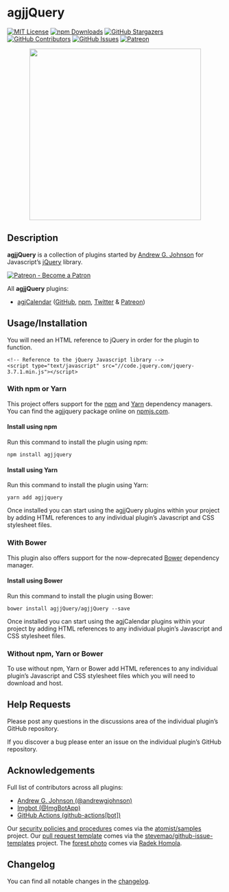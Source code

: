 # agjjQuery

[![MIT License](https://img.shields.io/badge/license-MIT-0366d6.png?colorB=0366d6&style=flat-square)](https://github.com/agjjQuery/agjjQuery/blob/master/LICENSE)
[![npm Downloads](https://agjjQuery.org/documentation/agjjQuery.org/images/downloads-badge.png)](https://agjjQuery.org/statistics/#downloads)
[![GitHub Stargazers](https://agjjQuery.org/documentation/agjjQuery.org/images/stargazers-badge.png)](https://agjjQuery.org/statistics/#stargazers)
[![GitHub Contributors](https://agjjQuery.org/documentation/agjjQuery.org/images/contributors-badge.png)](https://agjjQuery.org/statistics/#contributors)
[![GitHub Issues](https://agjjQuery.org/documentation/agjjQuery.org/images/issues-badge.png)](https://agjjQuery.org/statistics/#open-issues)
[![Patreon](https://agjjQuery.org/documentation/agjjQuery.org/images/patreon-badge.png)](https://patreon.com/agjopensource)

<p align="center"><a href="https://agjjQuery.org/" title=""><img src="https://agjjQuery.org/documentation/agjjQuery.org/images/avatar.png" alt="" title="" width="400" id="avatar" /></a></p>

## Description

**agjjQuery** is a collection of plugins started by [Andrew G. Johnson](https://github.com/andrewgjohnson) for Javascript’s [jQuery](https://jquery.com) library.

[![Patreon - Become a Patron](https://raster.shields.io/badge/Patreon%20-become%20a%20Patron-FD334A.png?style=for-the-badge&logo=patreon&logoColor=FD334A)](https://patreon.com/agjopensource)

All **agjjQuery** plugins:
 * [agjCalendar](https://agjCalendar.agjjQuery.org/) ([GitHub](https://github.com/andrewgjohnson/agjCalendar), [npm](https://www.npmjs.com/package/agjcalendar), [Twitter](https://twitter.com/agjjQuery) & [Patreon](https://patreon.com/agjopensource))

## Usage/Installation

You will need an HTML reference to jQuery in order for the plugin to function.

    <!-- Reference to the jQuery Javascript library -->
    <script type="text/javascript" src="//code.jquery.com/jquery-3.7.1.min.js"></script>

### With npm or Yarn

This project offers support for the [npm](https://www.npmjs.com/) and [Yarn](https://yarnpkg.com/) dependency managers. You can find the agjjquery package online on [npmjs.com](https://www.npmjs.com/package/agjjquery).

#### Install using npm

Run this command to install the plugin using npm:

    npm install agjjquery

#### Install using Yarn

Run this command to install the plugin using Yarn:

    yarn add agjjquery

Once installed you can start using the agjjQuery plugins within your project by adding HTML references to any individual plugin’s Javascript and CSS stylesheet files.

### With Bower

This plugin also offers support for the now-deprecated [Bower](https://bower.io/) dependency manager.

#### Install using Bower

Run this command to install the plugin using Bower:

    bower install agjjQuery/agjjQuery --save

Once installed you can start using the agjCalendar plugins within your project by adding HTML references to any individual plugin’s Javascript and CSS stylesheet files.

### Without npm, Yarn or Bower

To use without npm, Yarn or Bower add HTML references to any individual plugin’s Javascript and CSS stylesheet files which you will need to download and host.

## Help Requests

Please post any questions in the discussions area of the individual plugin’s GitHub repository.

If you discover a bug please enter an issue on the individual plugin’s GitHub repository.

## Acknowledgements

Full list of contributors across all plugins:
 * [Andrew G. Johnson (@andrewgjohnson)](https://github.com/andrewgjohnson)
 * [Imgbot (@ImgBotApp)](https://github.com/ImgBotApp)
 * [GitHub Actions (github-actions[bot])](https://github.com/features/actions)

Our [security policies and procedures](https://github.com/agjjQuery/agjjQuery/blob/master/.github/SECURITY.md) comes via the [atomist/samples](https://github.com/atomist/samples/blob/master/SECURITY.md) project. Our [pull request template](https://github.com/agjjQuery/agjjQuery/blob/master/.github/PULL_REQUEST_TEMPLATE.md) comes via the [stevemao/github-issue-templates](https://github.com/stevemao/github-issue-templates) project. The [forest photo](https://unsplash.com/photos/RfTD9NoLMEE) comes via [Radek Homola](https://unsplash.com/@radekhomola).

## Changelog

You can find all notable changes in the [changelog](https://github.com/agjjQuery/agjjQuery/blob/master/CHANGELOG.md).
